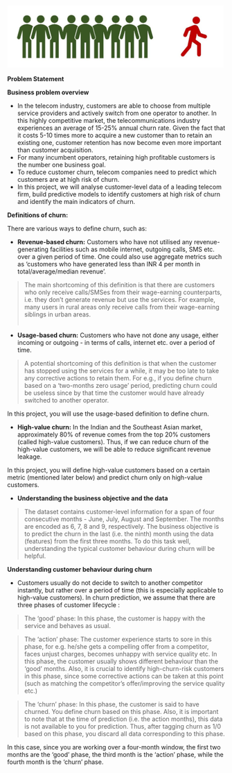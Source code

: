 
<img src="TelecomChurn.jpg" width="500"/>

**Problem Statement**

**Business problem overview**
- In the telecom industry, customers are able to choose from multiple service providers and actively switch from one operator to another. In this highly competitive market, the telecommunications industry experiences an average of 15-25% annual churn rate. Given the fact that it costs 5-10 times more to acquire a new customer than to retain an existing one, customer retention has now become even more important than customer acquisition.
- For many incumbent operators, retaining high profitable customers is the number one business goal.
- To reduce customer churn, telecom companies need to predict which customers are at high risk of churn.
- In this project, we will analyse customer-level data of a leading telecom firm, build predictive models to identify customers at high risk of churn and identify the main indicators of churn.


**Definitions of churn:**

There are various ways to define churn, such as:

- **Revenue-based churn:** Customers who have not utilised any revenue-generating facilities such as mobile internet, outgoing calls, SMS etc. over a given period of time. One could also use aggregate metrics such as ‘customers who have generated less than INR 4 per month in total/average/median revenue’.
 > The main shortcoming of this definition is that there are customers who only receive calls/SMSes from their wage-earning counterparts, i.e. they don’t generate revenue but use the services. For example, many users in rural areas only receive calls from their wage-earning siblings in urban areas.<br><br>
- **Usage-based churn:** Customers who have not done any usage, either incoming or outgoing - in terms of calls, internet etc. over a period of time.
> A potential shortcoming of this definition is that when the customer has stopped using the services for a while, it may be too late to take any corrective actions to retain them. For e.g., if you define churn based on a ‘two-months zero usage’ period, predicting churn could be useless since by that time the customer would have already switched to another operator.

 

In this project, you will use the usage-based definition to define churn.

 

- **High-value churn:**
In the Indian and the Southeast Asian market, approximately 80% of revenue comes from the top 20% customers (called high-value customers). Thus, if we can reduce churn of the high-value customers, we will be able to reduce significant revenue leakage.

 

In this project, you will define high-value customers based on a certain metric (mentioned later below) and predict churn only on high-value customers.

- **Understanding the business objective and the data**
>The dataset contains customer-level information for a span of four consecutive months - June, July, August and September. The months are encoded as 6, 7, 8 and 9, respectively. 
>The business objective is to predict the churn in the last (i.e. the ninth) month using the data (features) from the first three months. To do this task well, understanding the typical customer behaviour during churn will be helpful.

 

**Understanding customer behaviour during churn**
- Customers usually do not decide to switch to another competitor instantly, but rather over a period of time (this is especially applicable to high-value customers). In churn prediction, we assume that there are three phases of customer lifecycle :

>The ‘good’ phase: In this phase, the customer is happy with the service and behaves as usual.

>The ‘action’ phase: The customer experience starts to sore in this phase, for e.g. he/she gets a compelling offer from a  competitor, faces unjust charges, becomes unhappy with service quality etc. In this phase, the customer usually shows different behaviour than the ‘good’ months. Also, it is crucial to identify high-churn-risk customers in this phase, since some corrective actions can be taken at this point (such as matching the competitor’s offer/improving the service quality etc.)

>The ‘churn’ phase: In this phase, the customer is said to have churned. You define churn based on this phase. Also, it is important to note that at the time of prediction (i.e. the action months), this data is not available to you for prediction. Thus, after tagging churn as 1/0 based on this phase, you discard all data corresponding to this phase.

 

In this case, since you are working over a four-month window, the first two months are the ‘good’ phase, the third month is the ‘action’ phase, while the fourth month is the ‘churn’ phase.

 

 

 

